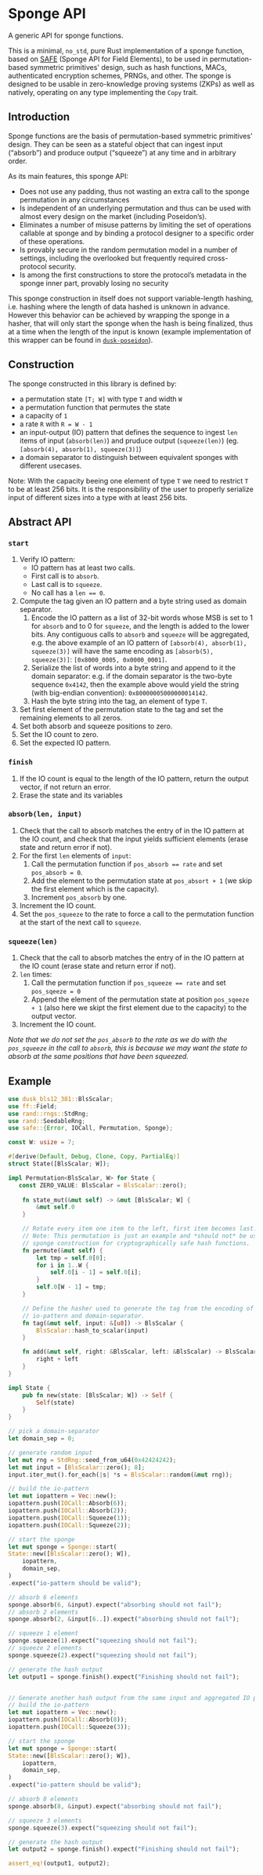 # Sponge API

A generic API for sponge functions.

This is a minimal, `no_std`, pure Rust implementation of a sponge function, based on [SAFE](https://eprint.iacr.org/2023/522.pdf) (Sponge API for Field Elements), to be used in permutation-based symmetric primitives' design, such as hash functions, MACs, authenticated encryption schemes, PRNGs, and other.
The sponge is designed to be usable in zero-knowledge proving systems (ZKPs) as well as natively, operating on any type implementing the `Copy` trait.

## Introduction

Sponge functions are the basis of permutation-based symmetric primitives’ design. They can be seen as a stateful object that can ingest input (“absorb”) and produce output (“squeeze”) at any time and in arbitrary order.

As its main features, this sponge API:
- Does not use any padding, thus not wasting an extra call to the sponge permutation in any circumstances
- Is independent of an underlying permutation and thus can be used with almost every design on the market (including Poseidon’s).
- Eliminates a number of misuse patterns by limiting the set of operations callable at sponge and by binding a protocol designer to a specific order of these operations.
- Is provably secure in the random permutation model in a number of settings, including the overlooked but frequently required cross-protocol security.
- Is among the first constructions to store the protocol’s metadata in the sponge inner part, provably losing no security

This sponge construction in itself does not support variable-length hashing, i.e. hashing where the length of data hashed is unknown in advance.
However this behavior can be achieved by wrapping the sponge in a hasher, that will only start the sponge when the hash is being finalized, thus at a time when the length of the input is known (example implementation of this wrapper can be found in [`dusk-poseidon`](https://github.com/dusk-network/Poseidon252)).

## Construction

The sponge constructed in this library is defined by:
- a permutation state `[T; W]` with type `T` and width `W`
- a permutation function that permutes the state
- a capacity of `1`
- a rate `R` with `R = W - 1`
- an input-output (IO) pattern that defines the sequence to ingest `len` items of input (`absorb(len)`) and pruduce output (`squeeze(len)`) (eg. `[absorb(4), absorb(1), squeeze(3)]`)
- a domain separator to distinguish between equivalent sponges with different usecases.

Note: With the capacity beeing one element of type `T` we need to restrict `T` to be at least 256 bits. It is the responsibility of the user to properly serialize input of different sizes into a type with at least 256 bits.

## Abstract API

### `start`

1. Verify IO pattern:
   - IO pattern has at least two calls.
   - First call is to `absorb`.
   - Last call is to `squeeze`.
   - No call has a `len == 0`.
1. Compute the tag given an IO pattern and a byte string used as domain separator.
   1. Encode the IO pattern as a list of 32-bit words whose MSB is set to 1 for `absorb` and to 0 for `squeeze`, and the length is added to the lower bits. Any contiguous calls to `absorb` and `squeeze` will be aggregated, e.g. the above example of an IO pattern of `[absorb(4), absorb(1), squeeze(3)]` will have the same encoding as `[absorb(5), squeeze(3)]`: `[0x8000_0005, 0x0000_0001]`.
   2. Serialize the list of words into a byte string and append to it the domain separator: e.g. if the domain separator is the two-byte sequence `0x4142`, then the example above would yield the string (with big-endian convention): `0x80000005000000014142`.
   3. Hash the byte string into the tag, an element of type `T`.
2. Set first element of the permutation state to the tag and set the remaining elements to all zeros.
3. Set both absorb and squeeze positions to zero.
4. Set the IO count to zero.
5. Set the expected IO pattern.

### `finish`

1. If the IO count is equal to the length of the IO pattern, return the output vector, if not return an error.
2. Erase the state and its variables

### `absorb(len, input)`

1. Check that the call to absorb matches the entry of in the IO pattern at the IO count, and check that the input yields sufficient elements (erase state and return error if not).
2. For the first `len` elements of `input`:
   1. Call the permutation function if `pos_absorb == rate` and set `pos_absorb = 0`.
   2. Add the element to the permutation state at `pos_absort + 1` (we skip the first element which is the capacity).
   3. Increment `pos_absorb` by one.
3. Increment the IO count.
4. Set the `pos_squeeze` to the rate to force a call to the permutation function at the start of the next call to `squeeze`.

### `squeeze(len)`

1. Check that the call to absorb matches the entry of in the IO pattern at the IO count (erase state and return error if not).
2. `len` times:
   1. Call the permutation function if `pos_squeeze == rate` and set `pos_sqeeze = 0`
   2. Append the element of the permutation state at position `pos_sqeeze + 1` (also here we skipt the first element due to the capacity) to the output vector.
3. Increment the IO count.

*Note that we do not set the `pos_absorb` to the rate as we do with the `pos_squeeze` in the call to `absorb`, this is because we may want the state to absorb at the same positions that have been squeezed.*

## Example

```rust
use dusk_bls12_381::BlsScalar;
use ff::Field;
use rand::rngs::StdRng;
use rand::SeedableRng;
use safe::{Error, IOCall, Permutation, Sponge};

const W: usize = 7;

#[derive(Default, Debug, Clone, Copy, PartialEq)]
struct State([BlsScalar; W]);

impl Permutation<BlsScalar, W> for State {
   const ZERO_VALUE: BlsScalar = BlsScalar::zero();
   
    fn state_mut(&mut self) -> &mut [BlsScalar; W] {
        &mut self.0
    }

    // Rotate every item one item to the left, first item becomes last.
    // Note: This permutation is just an example and *should not* be used for a
    // sponge construction for cryptographically safe hash functions.
    fn permute(&mut self) {
        let tmp = self.0[0];
        for i in 1..W {
            self.0[i - 1] = self.0[i];
        }
        self.0[W - 1] = tmp;
    }

    // Define the hasher used to generate the tag from the encoding of the
    // io-pattern and domain-separator.
    fn tag(&mut self, input: &[u8]) -> BlsScalar {
        BlsScalar::hash_to_scalar(input)
    }

    fn add(&mut self, right: &BlsScalar, left: &BlsScalar) -> BlsScalar {
        right + left
    }
}

impl State {
    pub fn new(state: [BlsScalar; W]) -> Self {
        Self(state)
    }
}

// pick a domain-separator
let domain_sep = 0;

// generate random input
let mut rng = StdRng::seed_from_u64(0x42424242);
let mut input = [BlsScalar::zero(); 8];
input.iter_mut().for_each(|s| *s = BlsScalar::random(&mut rng));

// build the io-pattern
let mut iopattern = Vec::new();
iopattern.push(IOCall::Absorb(6));
iopattern.push(IOCall::Absorb(2));
iopattern.push(IOCall::Squeeze(1));
iopattern.push(IOCall::Squeeze(2));

// start the sponge
let mut sponge = Sponge::start(
State::new([BlsScalar::zero(); W]),
    iopattern,
    domain_sep,
)
.expect("io-pattern should be valid");

// absorb 6 elements
sponge.absorb(6, &input).expect("absorbing should not fail");
// absorb 2 elements
sponge.absorb(2, &input[6..]).expect("absorbing should not fail");

// squeeze 1 element
sponge.squeeze(1).expect("squeezing should not fail");
// squeeze 2 elements
sponge.squeeze(2).expect("squeezing should not fail");

// generate the hash output
let output1 = sponge.finish().expect("Finishing should not fail");


// Generate another hash output from the same input and aggregated IO pattern:
// build the io-pattern
let mut iopattern = Vec::new();
iopattern.push(IOCall::Absorb(8));
iopattern.push(IOCall::Squeeze(3));

// start the sponge
let mut sponge = Sponge::start(
State::new([BlsScalar::zero(); W]),
    iopattern,
    domain_sep,
)
.expect("io-pattern should be valid");

// absorb 8 elements
sponge.absorb(8, &input).expect("absorbing should not fail");

// squeeze 3 elements
sponge.squeeze(3).expect("squeezing should not fail");

// generate the hash output
let output2 = sponge.finish().expect("Finishing should not fail");

assert_eq!(output1, output2);
```
